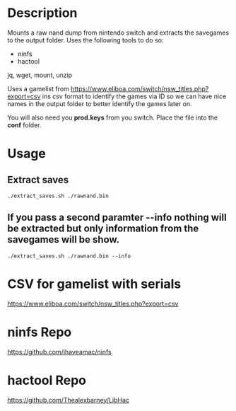 # Description
Mounts a raw nand dump from nintendo switch and extracts the savegames to the output folder.
Uses the following tools to do so:
- ninfs
- hactool

jq, wget, mount, unzip

Uses a gamelist from https://www.eliboa.com/switch/nsw_titles.php?export=csv ins csv format to identify the games via ID so we can have nice names in the output folder to better identify the games later on.

You will also need you **prod.keys** from you switch. Place the file into the **conf** folder.


# Usage
## Extract saves
```./extract_saves.sh ./rawnand.bin```


## If you pass a second paramter --info nothing will be extracted but only information from the savegames will be show.
```./extract_saves.sh ./rawnand.bin --info```


# CSV for gamelist with serials
https://www.eliboa.com/switch/nsw_titles.php?export=csv

# ninfs Repo
https://github.com/ihaveamac/ninfs

# hactool Repo
https://github.com/Thealexbarney/LibHac
